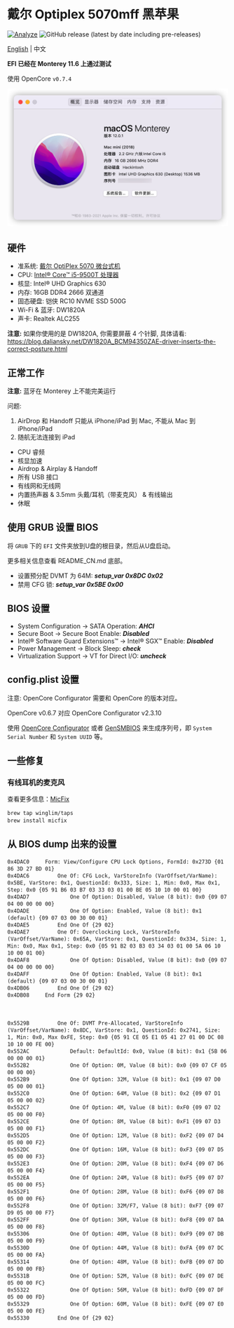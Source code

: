 # 戴尔 Optiplex 5070mff 黑苹果

[![Analyze](https://github.com/WingLim/Dell-Optiplex-5070mff-Hackintosh/actions/workflows/analyze.yml/badge.svg)](https://github.com/WingLim/Dell-Optiplex-5070mff-Hackintosh/actions/workflows/analyze.yml)
![GitHub release (latest by date including pre-releases)](https://img.shields.io/github/v/release/WingLim/Dell-Optiplex-5070mff-Hackintosh?include_prereleases)

[English](https://github.com/WingLim/Dell-Optiplex-5070mff-Hackintosh/blob/main/README.md) | 中文

**EFI 已经在 Monterey 11.6 上通过测试**

使用 OpenCore `v0.7.4`

![Screenshot](screenshot.png)

## 硬件

- 准系统: [戴尔 OptiPlex 5070 微台式机](https://www.dell.com/zh-cn/work/shop/desktops-all-in-one-pcs/optiplex-5070-micro/spd/optiplex-5070-micro)
- CPU: [Intel® Core™ i5-9500T 处理器](https://ark.intel.com/content/www/us/en/ark/products/191052/intel-core-i5-9500t-processor-9m-cache-up-to-3-70-ghz.html)
- 核显: Intel® UHD Graphics 630
- 内存: 16GB DDR4 2666 双通道
- 固态硬盘: 铠侠 RC10 NVME SSD 500G
- Wi-Fi & 蓝牙: DW1820A
- 声卡: Realtek ALC255

**注意:** 如果你使用的是 DW1820A, 你需要屏蔽 4 个针脚, 具体请看: https://blog.daliansky.net/DW1820A_BCM94350ZAE-driver-inserts-the-correct-posture.html

## 正常工作

**注意:** 蓝牙在 Monterey 上不能完美运行

问题:
1. AirDrop 和 Handoff 只能从 iPhone/iPad 到 Mac, 不能从 Mac 到 iPhone/iPad
2. 随航无法连接到 iPad

- CPU 睿频
- 核显加速
- Airdrop & Airplay & Handoff
- 所有 USB 接口
- 有线网和无线网
- 内置扬声器 & 3.5mm 头戴/耳机（带麦克风） & 有线输出
- 休眠

## 使用 GRUB 设置 BIOS

将 `GRUB` 下的 `EFI` 文件夹放到U盘的根目录，然后从U盘启动。 

更多相关信息查看 README_CN.md 底部。

- 设置预分配 DVMT 为 64M: ***setup_var 0x8DC 0x02***
- 禁用 CFG 锁: ***setup_var 0x5BE 0x00***

## BIOS 设置

- System Configuration → SATA Operation: ***AHCI***
- Secure Boot → Secure Boot Enable: ***Disabled***
- Intel® Software Guard Extensions™ → Intel® SGX™ Enable: ***Disabled***
- Power Management → Block Sleep: ***check***
- Virtualization Support → VT for Direct I/O: ***uncheck***

## config.plist 设置

注意: OpenCore Configurator 需要和 OpenCore 的版本对应。

OpenCore v0.6.7 对应 OpenCore Configurator v2.3.10

使用 [OpenCore Configurator](https://mackie100projects.altervista.org/occ-changelog-version-2-30-1-0/) 或者 [GenSMBIOS](https://github.com/corpnewt/GenSMBIOS) 来生成序列号，即 `System Serial Number` 和 `System UUID` 等。

## 一些修复

### 有线耳机的麦克风

查看更多信息：[MicFix](https://github.com/WingLim/MicFix)

```bash
brew tap winglim/taps
brew install micfix
```

## 从 BIOS dump 出来的设置

```
0x4DAC0 	Form: View/Configure CPU Lock Options, FormId: 0x273D {01 86 3D 27 BD 01}
0x4DAC6 		One Of: CFG Lock, VarStoreInfo (VarOffset/VarName): 0x5BE, VarStore: 0x1, QuestionId: 0x333, Size: 1, Min: 0x0, Max 0x1, Step: 0x0 {05 91 B6 03 B7 03 33 03 01 00 BE 05 10 10 00 01 00}
0x4DAD7 			One Of Option: Disabled, Value (8 bit): 0x0 {09 07 04 00 00 00 00}
0x4DADE 			One Of Option: Enabled, Value (8 bit): 0x1 (default) {09 07 03 00 30 00 01}
0x4DAE5 		End One Of {29 02}
0x4DAE7 		One Of: Overclocking Lock, VarStoreInfo (VarOffset/VarName): 0x65A, VarStore: 0x1, QuestionId: 0x334, Size: 1, Min: 0x0, Max 0x1, Step: 0x0 {05 91 B2 03 B3 03 34 03 01 00 5A 06 10 10 00 01 00}
0x4DAF8 			One Of Option: Disabled, Value (8 bit): 0x0 {09 07 04 00 00 00 00}
0x4DAFF 			One Of Option: Enabled, Value (8 bit): 0x1 (default) {09 07 03 00 30 00 01}
0x4DB06 		End One Of {29 02}
0x4DB08 	End Form {29 02}



0x5529B 		One Of: DVMT Pre-Allocated, VarStoreInfo (VarOffset/VarName): 0x8DC, VarStore: 0x1, QuestionId: 0x2741, Size: 1, Min: 0x0, Max 0xFE, Step: 0x0 {05 91 CE 05 E1 05 41 27 01 00 DC 08 10 10 00 FE 00}
0x552AC 			Default: DefaultId: 0x0, Value (8 bit): 0x1 {5B 06 00 00 00 01}
0x552B2 			One Of Option: 0M, Value (8 bit): 0x0 {09 07 CF 05 00 00 00}
0x552B9 			One Of Option: 32M, Value (8 bit): 0x1 {09 07 D0 05 00 00 01}
0x552C0 			One Of Option: 64M, Value (8 bit): 0x2 {09 07 D1 05 00 00 02}
0x552C7 			One Of Option: 4M, Value (8 bit): 0xF0 {09 07 D2 05 00 00 F0}
0x552CE 			One Of Option: 8M, Value (8 bit): 0xF1 {09 07 D3 05 00 00 F1}
0x552D5 			One Of Option: 12M, Value (8 bit): 0xF2 {09 07 D4 05 00 00 F2}
0x552DC 			One Of Option: 16M, Value (8 bit): 0xF3 {09 07 D5 05 00 00 F3}
0x552E3 			One Of Option: 20M, Value (8 bit): 0xF4 {09 07 D6 05 00 00 F4}
0x552EA 			One Of Option: 24M, Value (8 bit): 0xF5 {09 07 D7 05 00 00 F5}
0x552F1 			One Of Option: 28M, Value (8 bit): 0xF6 {09 07 D8 05 00 00 F6}
0x552F8 			One Of Option: 32M/F7, Value (8 bit): 0xF7 {09 07 D9 05 00 00 F7}
0x552FF 			One Of Option: 36M, Value (8 bit): 0xF8 {09 07 DA 05 00 00 F8}
0x55306 			One Of Option: 40M, Value (8 bit): 0xF9 {09 07 DB 05 00 00 F9}
0x5530D 			One Of Option: 44M, Value (8 bit): 0xFA {09 07 DC 05 00 00 FA}
0x55314 			One Of Option: 48M, Value (8 bit): 0xFB {09 07 DD 05 00 00 FB}
0x5531B 			One Of Option: 52M, Value (8 bit): 0xFC {09 07 DE 05 00 00 FC}
0x55322 			One Of Option: 56M, Value (8 bit): 0xFD {09 07 DF 05 00 00 FD}
0x55329 			One Of Option: 60M, Value (8 bit): 0xFE {09 07 E0 05 00 00 FE}
0x55330 		End One Of {29 02}
```
